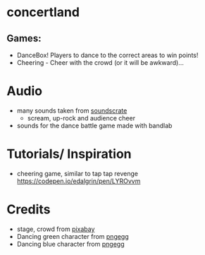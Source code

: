 
# concertland

## Games:
* DanceBox! Players to dance to the correct areas to win points!
* Cheering - Cheer with the crowd (or it will be awkward)... 

# Audio 
* many sounds taken from [soundscrate](https://www.soundscrate.com")
    * scream, up-rock and audience cheer
* sounds for the dance battle game made with bandlab

# Tutorials/ Inspiration
* cheering game, similar to tap tap revenge https://codepen.io/edalgrin/pen/LYROvvm

# Credits
* stage, crowd from [pixabay](https://www.pixabay.com")
* Dancing green character from [pngegg](https://www.pngegg.com/en/png-moxks)
* Dancing blue character from [pngegg](https://www.pngegg.com/en/png-ofmxm)
